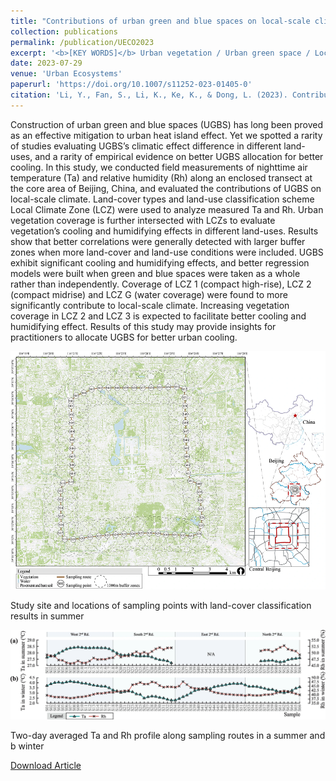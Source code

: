 ```yaml
---
title: "Contributions of urban green and blue spaces on local-scale climate in the core area of Beijing, China"
collection: publications
permalink: /publication/UECO2023
excerpt: '<b>[KEY WORDS]</b> Urban vegetation / Urban green space / Local Climate Zone (LCZ) / Air temperature / Relative humidity'
date: 2023-07-29
venue: 'Urban Ecosystems'
paperurl: 'https://doi.org/10.1007/s11252-023-01405-0'
citation: 'Li, Y., Fan, S., Li, K., Ke, K., & Dong, L. (2023). Contributions of urban green and blue spaces on local-scale climate in the core area of Beijing, China. Urban Ecosystems.'
---
```

Construction of urban green and blue spaces (UGBS) has long been proved as an effective mitigation to urban heat island effect. Yet we spotted a rarity of studies evaluating UGBS’s climatic effect difference in different land-uses, and a rarity of empirical evidence on better UGBS allocation for better cooling. In this study, we conducted field measurements of nighttime air temperature (Ta) and relative humidity (Rh) along an enclosed transect at the core area of Beijing, China, and evaluated the contributions of UGBS on local-scale climate. Land-cover types and land-use classification scheme Local Climate Zone (LCZ) were used to analyze measured Ta and Rh. Urban vegetation coverage is further intersected with LCZs to evaluate vegetation’s cooling and humidifying effects in different land-uses. Results show that better correlations were generally detected with larger buffer zones when more land-cover and land-use conditions were included. UGBS exhibit significant cooling and humidifying effects, and better regression models were built when green and blue spaces were taken as a whole rather than independently. Coverage of LCZ 1 (compact high-rise), LCZ 2 (compact midrise) and LCZ G (water coverage) were found to more significantly contribute to local-scale climate. Increasing vegetation coverage in LCZ 2 and LCZ 3 is expected to facilitate better cooling and humidifying effect. Results of this study may provide insights for practitioners to allocate UGBS for better urban cooling.

![Abstract](/images/UECO2023.png)

Study site and locations of sampling points with land-cover classification results in summer

![Fig](/images/UECO2023-2.png)

Two-day averaged Ta and Rh profile along sampling routes in a summer and b winter

[Download Article](http://yilun595.github.io/files/UECO2023.pdf)


